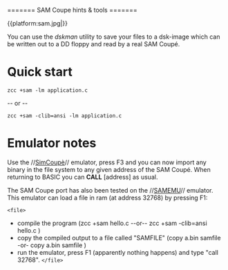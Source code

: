 ======= SAM Coupe  hints & tools =======

{{platform:sam.jpg|}}

You can use the *dskman* utility to save your files to a dsk-image which can be written out to a DD floppy and read by a real SAM Coupé.  

# Quick start

    zcc +sam -lm application.c

-- or --

    zcc +sam -clib=ansi -lm application.c

# Emulator notes

Use the //[SimCoupè](http://sourceforge.net/projects/simcoupe/)// emulator, press F3 and you can now import any binary in the file system to any given address of the SAM Coupé.  When returning to BASIC you can **CALL** [address] as usual.

The SAM Coupe port has also been tested on the //[SAMEMU](http://www.inf.upol.cz/~keprta/sam/samemu/welcome.html)// emulator.
This emulator can load a file in ram (at address 32768) by pressing F1:

`<file>`
- compile the program (zcc +sam hello.c  --or--  zcc +sam -clib=ansi hello.c  )
- copy the compiled output to a file called "SAMFILE" (copy a.bin samfile -or- copy a.bin samfile )
- run the emulator, press F1 (apparently nothing happens) and type "call 32768".
`</file>`
